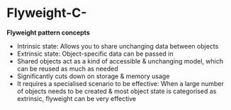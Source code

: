 # Flyweight-C-
**Flyweight pattern concepts**

- Intrinsic state: Allows you to share unchanging data between objects 
- Extrinsic state: Object-specific data can be passed in 
- Shared objects act as a kind of accessible & unchanging model, which can be reused as much as needed 
- Significantly cuts down on storage & memory usage 
- It requires a specialised scenario to be effective: When a large number of objects needs to be created & most object state is categorised as extrinsic, flyweight can be very effective
